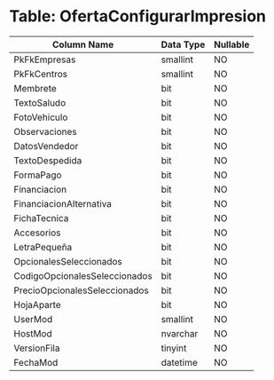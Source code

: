 # Table: OfertaConfigurarImpresion

| Column Name | Data Type | Nullable |
|-------------|-----------|----------|
| PkFkEmpresas | smallint | NO |
| PkFkCentros | smallint | NO |
| Membrete | bit | NO |
| TextoSaludo | bit | NO |
| FotoVehiculo | bit | NO |
| Observaciones | bit | NO |
| DatosVendedor | bit | NO |
| TextoDespedida | bit | NO |
| FormaPago | bit | NO |
| Financiacion | bit | NO |
| FinanciacionAlternativa | bit | NO |
| FichaTecnica | bit | NO |
| Accesorios | bit | NO |
| LetraPequeña | bit | NO |
| OpcionalesSeleccionados | bit | NO |
| CodigoOpcionalesSeleccionados | bit | NO |
| PrecioOpcionalesSeleccionados | bit | NO |
| HojaAparte | bit | NO |
| UserMod | smallint | NO |
| HostMod | nvarchar | NO |
| VersionFila | tinyint | NO |
| FechaMod | datetime | NO |

